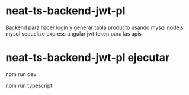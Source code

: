 # neat-ts-backend-jwt-pl
Backend  para hacer login y generar tabla producto usando mysql nodejs mysql sequelize express angular jwt token para las apis

# neat-ts-backend-jwt-pl ejecutar

npm run dev

npm run typescript
